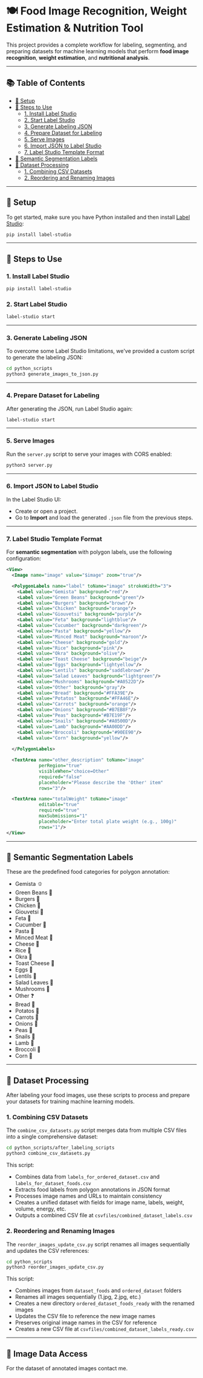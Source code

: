 # 🍽️ Food Image Recognition, Weight Estimation & Nutrition Tool

This project provides a complete workflow for labeling, segmenting, and preparing datasets for machine learning models that perform **food image recognition**, **weight estimation**, and **nutritional analysis**.

---

## 📚 Table of Contents

- [🔧 Setup](#-setup)
- [🚀 Steps to Use](#-steps-to-use)
  - [1. Install Label Studio](#1-install-label-studio)
  - [2. Start Label Studio](#2-start-label-studio)
  - [3. Generate Labeling JSON](#3-generate-labeling-json)
  - [4. Prepare Dataset for Labeling](#4-prepare-dataset-for-labeling)
  - [5. Serve Images](#5-serve-images)
  - [6. Import JSON to Label Studio](#6-import-json-to-label-studio)
  - [7. Label Studio Template Format](#7-label-studio-template-format)
- [📝 Semantic Segmentation Labels](#-semantic-segmentation-labels)
- [🔄 Dataset Processing](#-dataset-processing)
  - [1. Combining CSV Datasets](#1-combining-csv-datasets)
  - [2. Reordering and Renaming Images](#2-reordering-and-renaming-images)

---

## 🔧 Setup

To get started, make sure you have Python installed and then install [Label Studio](https://labelstud.io/):

```bash
pip install label-studio
```

---

## 🚀 Steps to Use

### 1. Install Label Studio

```bash
pip install label-studio
```

### 2. Start Label Studio

```bash
label-studio start
```

---

### 3. Generate Labeling JSON

To overcome some Label Studio limitations, we've provided a custom script to generate the labeling JSON:

```bash
cd python_scripts
python3 generate_images_to_json.py
```

---

### 4. Prepare Dataset for Labeling

After generating the JSON, run Label Studio again:

```bash
label-studio start
```

---

### 5. Serve Images

Run the `server.py` script to serve your images with CORS enabled:

```bash
python3 server.py
```

---

### 6. Import JSON to Label Studio

In the Label Studio UI:
- Create or open a project.
- Go to **Import** and load the generated `.json` file from the previous steps.

---

### 7. Label Studio Template Format

For **semantic segmentation** with polygon labels, use the following configuration:

```xml
<View>
  <Image name="image" value="$image" zoom="true"/>

  <PolygonLabels name="label" toName="image" strokeWidth="3">
    <Label value="Gemista" background="red"/>
    <Label value="Green Beans" background="green"/>
    <Label value="Burgers" background="brown"/>
    <Label value="Chicken" background="orange"/>
    <Label value="Giouvetsi" background="purple"/>
    <Label value="Feta" background="lightblue"/>
    <Label value="Cucumber" background="darkgreen"/>
    <Label value="Pasta" background="yellow"/>
    <Label value="Minced Meat" background="maroon"/>
    <Label value="Cheese" background="gold"/>
    <Label value="Rice" background="pink"/>
    <Label value="Okra" background="olive"/>
    <Label value="Toast Cheese" background="beige"/>
    <Label value="Eggs" background="lightyellow"/>
    <Label value="Lentils" background="saddlebrown"/>
    <Label value="Salad Leaves" background="lightgreen"/>
    <Label value="Mushrooms" background="#A0522D"/>
    <Label value="Other" background="gray"/>
    <Label value="Bread" background="#FFA39E"/>
    <Label value="Potatos" background="#FFA46E"/>
    <Label value="Carrots" background="orange"/> 
    <Label value="Onions" background="#B7EB8F"/>
    <Label value="Peas" background="#B7E19F"/>
    <Label value="Snails" background="#A0500D"/>
    <Label value="Lamb" background="#AA00DD"/>
    <Label value="Broccoli" background="#90EE90"/>
    <Label value="Corn" background="yellow"/>
    
  </PolygonLabels>

  <TextArea name="other_description" toName="image"
            perRegion="true"
            visibleWhen="choice=Other"
            required="false"
            placeholder="Please describe the 'Other' item"
            rows="3"/>

  <TextArea name="totalWeight" toName="image"
            editable="true"
            required="true"
            maxSubmissions="1"
            placeholder="Enter total plate weight (e.g., 100g)"
            rows="1"/>
</View>
```

---

## 📝 Semantic Segmentation Labels

These are the predefined food categories for polygon annotation:

  - Gemista 🫑
  - Green Beans 🫘
  - Burgers 🍔
  - Chicken 🍗
  - Giouvetsi 🍲
  - Feta 🧀
  - Cucumber 🥒
  - Pasta 🍝
  - Minced Meat 🥩
  - Cheese 🧀
  - Rice 🍚
  - Okra 🌿
  - Toast Cheese 🥪
  - Eggs 🥚
  - Lentils 🍛
  - Salad Leaves 🥗
  - Mushrooms 🍄
  - Other ❓
  - Bread 🍞
  - Potatos 🥔
  - Carrots 🥕
  - Onions 🧅
  - Peas 🌱
  - Snails 🐌
  - Lamb 🐑
  - Broccoli 🥦
  - Corn 🌽


---

## 🔄 Dataset Processing

After labeling your food images, use these scripts to process and prepare your datasets for training machine learning models.

### 1. Combining CSV Datasets

The `combine_csv_datasets.py` script merges data from multiple CSV files into a single comprehensive dataset:

```bash
cd python_scripts/after_labeling_scripts
python3 combine_csv_datasets.py
```

This script:
- Combines data from `labels_for_ordered_dataset.csv` and `labels_for_dataset_foods.csv`
- Extracts food labels from polygon annotations in JSON format
- Processes image names and URLs to maintain consistency
- Creates a unified dataset with fields for image name, labels, weight, volume, energy, etc.
- Outputs a combined CSV file at `csvfiles/combined_dataset_labels.csv`

### 2. Reordering and Renaming Images

The `reorder_images_update_csv.py` script renames all images sequentially and updates the CSV references:

```bash
cd python_scripts
python3 reorder_images_update_csv.py
```

This script:
- Combines images from `dataset_foods` and `ordered_dataset` folders
- Renames all images sequentially (1.jpg, 2.jpg, etc.)
- Creates a new directory `ordered_dataset_foods_ready` with the renamed images
- Updates the CSV file to reference the new image names
- Preserves original image names in the CSV for reference
- Creates a new CSV file at `csvfiles/combined_dataset_labels_ready.csv`

---

## 📸 Image Data Access

For the dataset of annotated images contact me.

